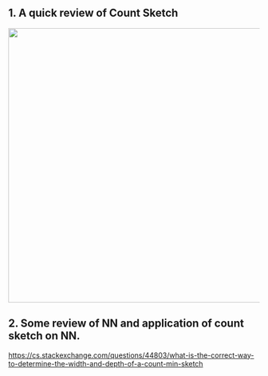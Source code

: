 ## 1. A quick review of Count Sketch


<img src="https://i.stack.imgur.com/uh3NR.png" width="550px"/>

## 2. Some review of NN and application of count sketch on NN.


https://cs.stackexchange.com/questions/44803/what-is-the-correct-way-to-determine-the-width-and-depth-of-a-count-min-sketch
